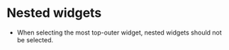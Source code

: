 # Nested widgets

* When selecting the most top-outer widget, nested widgets should not be selected.
